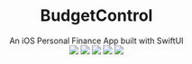 <h1 align="center">BudgetControl</h1>
<p align="center">
    An iOS Personal Finance App built with SwiftUI<br/>
    <img src="https://img.shields.io/badge/iOS-14.0+-blue.svg" />
    <img src="https://img.shields.io/badge/Xcode-12.0+-brightgreen.svg" />
    <img src="https://img.shields.io/badge/Swift-5.3-orange.svg" />
    <img src="https://img.shields.io/badge/SwiftUI-3.0-red.svg" />
    <img src="https://img.shields.io/badge/Core-Data-blue" />
</p>
